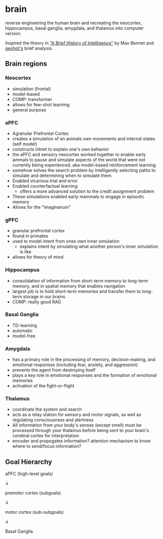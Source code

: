 # brain

reverse engineering the human brain and recreating the neocortex, hippocampus, basal ganglia, amygdala, and thalamus into computer version.

Inspired the theory in ["A Brief History of Intelligence"](https://www.amazon.com/Brief-History-Intelligence-Humans-Breakthroughs/dp/0063286343) by Max Bennet and [geohot's](https://geohot.github.io/blog/jekyll/update/2024/03/27/where-the-bitter-lesson-ends.html) brief analysis.

## Brain regions

### Neocortex
- simulation (frontal)
- model-based
- COMP: transformer
- allows for few-shot learning
- general purpose
### aPFC
- Agranular Prefrontal Cortex
- creates a simulation of an animals own movements and internal states (self model)
- constructs intnet to explain one's own behavior
- the aPFC and sensory neocortex worked together to enable early ammals to pause and simulate aspects of the world that were not currently being experienced. aka model-based reinforcement learning. 
- somehow solves the search problem by intelligently selecting paths to simulate and determining when to simulate them.
- Enabled vicarious trial and error
- Enabled counterfactual learning
  - offers a more advanced solution to the credit assignment problem
- These simulations enabled early mammals to engage in episodic memory 
- Allows for the "imaginarium"
### gPFC
- granular prefrontal cortex
- found in primates
- used to model intent from ones own inner simulation
  - explains intent by simulating what another person's inner simulation is like
- allows for theory of mind
### Hippocampus
- consolidation of information from short-term memory to long-term memory, and in spatial memory that enables navigation
- largest job is to hold short-term memories and transfer them to long-term storage in our brains
- COMP: really good RAG  
### Basal Ganglia
- TD-learning
- automatic
- model-free
### Amygdala
- has a primary role in the processing of memory, decision-making, and emotional responses (including fear, anxiety, and aggression)
- prevents the agent from destroying itself
- plays a key role in emotional responses and the formation of emotional memories
- activation of the fight-or-flight
### Thalamus
- coordinate the system and search
- acts as a relay station for sensory and motor signals, as well as regulating consciousness and alertness
- All information from your body's senses (except smell) must be processed through your thalamus before being sent to your brain's cerebral cortex for interpretation
- encoder and propogates information? attention mechanism to know where to send/focus information?

## Goal Hierarchy

aPFC (high-level goals)

$\downarrow$

premotor cortex (subgoals)

$\downarrow$

motor cortex (sub-subgoals)

$\downarrow$

Basal Ganglia